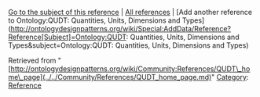 [Go to the subject of this reference](../../Ontology/QUDT/_Quantities,_Units,_Dimensions_and_Types.md "Ontology:QUDT: Quantities, Units, Dimensions and Types") | [All references](../../Community/References.1.md "Community:References") | [Add another reference to Ontology:QUDT: Quantities, Units, Dimensions and Types](http://ontologydesignpatterns.org/wiki/Special:AddData/Reference?Reference[Subject]=Ontology:QUDT: Quantities, Units, Dimensions and Types&subject=Ontology:QUDT: Quantities, Units, Dimensions and Types)


Retrieved from "[http://ontologydesignpatterns.org/wiki/Community:References/QUDT\_home\_page](../../Community/References/QUDT_home_page.md)"
 [Category](http://ontologydesignpatterns.org/wiki/Special:Categories "Special:Categories"): [Reference](../../Category/Reference.md "Category:Reference")